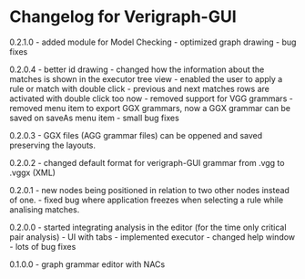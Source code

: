 # Changelog for Verigraph-GUI

0.2.1.0
    - added module for Model Checking
    - optimized graph drawing
    - bug fixes

0.2.0.4
    - better id drawing
    - changed how the information about the matches is shown in the executor tree view
    - enabled the user to apply a rule or match with double click
      - previous and next matches rows are activated with double click too now
    - removed support for VGG grammars
    - removed menu item to export GGX grammars, now a GGX grammar can be saved on saveAs menu item
    - small bug fixes

0.2.0.3
    - GGX files (AGG grammar files) can be oppened and saved preserving the layouts.

0.2.0.2
    - changed default format for verigraph-GUI grammar from .vgg to .vggx (XML)

0.2.0.1
    - new nodes being positioned in relation to two other nodes instead of one.
    - fixed bug where application freezes when selecting a rule while analising matches.

0.2.0.0
    - started integrating analysis in the editor (for the time only critical pair analysis)
    - UI with tabs
    - implemented executor
    - changed help window
    - lots of bug fixes

0.1.0.0
    - graph grammar editor with NACs
